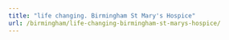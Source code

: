 ```yaml
---
title: "life changing. Birmingham St Mary's Hospice"
url: /birmingham/life-changing-birmingham-st-marys-hospice/
---
```

